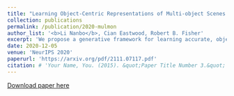 ```yaml
---
title: "Learning Object-Centric Representations of Multi-object Scenes from Multiple Views"
collection: publications
permalink: /publication/2020-mulmon
author_list: '<b>Li Nanbo</b>, Cian Eastwood, Robert B. Fisher'
excerpt: 'We propose a generative framework for learning accurate, object-centric scene representations from multiple views.'
date: 2020-12-05
venue: 'NeurIPS 2020'
paperurl: 'https://arxiv.org/pdf/2111.07117.pdf'
citation: # 'Your Name, You. (2015). &quot;Paper Title Number 3.&quot; <i>Journal 1</i>. 1(3).'
---
```


[Download paper here](https://arxiv.org/pdf/2111.07117.pdf)